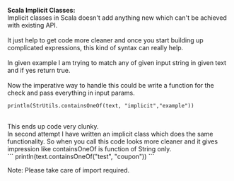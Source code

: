 <b>Scala Implicit Classes:</b><br/>
Implicit classes in Scala doesn't add anything new which can't be achieved with existing API.
<br/><br/>
It just help to get code more cleaner and once you start building up complicated expressions, this kind of syntax can really help.
<br/><br/>
In given example I am trying to match any of given input string in given text and if yes return true.
<br/><br/>
Now the imperative way to handle this could be write a function for the check and pass everything in input params.
```
println(StrUtils.containsOneOf(text, "implicit","example"))
```
<br/>
This ends up code very clunky.
<br/>
In second attempt I have written an implicit class which does the same functionality. So when you call this code looks more cleaner and it gives impression like containsOneOf is function of String only.
<br/>
```
println(text.containsOneOf("test", "coupon"))
```

Note: Please take care of import required.

